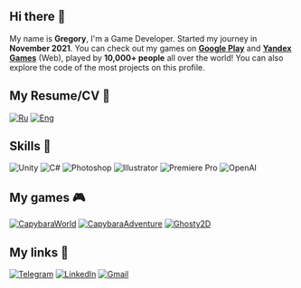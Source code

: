 ## Hi there 👋

My name is **Gregory**, I'm a Game Developer. Started my journey in **November 2021**. You can check out my games on **[Google Play](https://play.google.com/store/apps/dev?id=5749260678606639279)** and **[Yandex Games](https://yandex.ru/games/developer?name=Revenko#redir-data=%7B%22http_ref%22%3A%22https%253A%252F%252Fyandex.ru%252Fgames%252Fapp%252F230164%253Flang%253Dru%22%2C%22rn%22%3A436790576%7D)** (Web), played by **10,000+ people** all over the world! You can also explore the code of the most projects on this profile. 
## My Resume/CV 📄
[![Ru](https://img.shields.io/badge/-RU-090909?style=for-the-badge&logo=googledocs)](https://docs.google.com/document/d/1-AyueUVTANWQvO7SpcPFPBJt8HthHsH7nkwJ3W2m49s/edit?usp=sharing)
[![Eng](https://img.shields.io/badge/-ENG-090909?style=for-the-badge&logo=googledocs)](https://docs.google.com/document/d/18d3wA5rbGQxZOfLDNOlef2wp4X-b_WUiO6x0CK8Q8c8/edit?usp=sharing)

## Skills 🍳
![Unity](https://img.shields.io/badge/-Unity-090909?style=for-the-badge&logo=unity)
![C#](https://img.shields.io/badge/-CSharp-090909?style=for-the-badge&logo=CSharp&logoColor=purple)
![Photoshop](https://img.shields.io/badge/-Photoshop-090909?style=for-the-badge&logo=adobephotoshop)
![Illustrator](https://img.shields.io/badge/-Illustrator-090909?style=for-the-badge&logo=adobeillustrator)
![Premiere Pro](https://img.shields.io/badge/-Premiere_Pro-090909?style=for-the-badge&logo=adobepremierepro)
![OpenAI](https://img.shields.io/badge/-chatgpt-090909?style=for-the-badge&logo=openai)

## My games 🎮
[![CapybaraWorld](https://img.shields.io/badge/-Capybara!_Treasure_World-090909?style=for-the-badge&logo=googleplay)](https://play.google.com/store/apps/details?id=com.Revenko.org.CapybaraTreasureWorld)
[![CapybaraAdventure](https://img.shields.io/badge/-Capybara_Adventure-090909?style=for-the-badge&logo=googleplay)](https://play.google.com/store/apps/details?id=com.Revenko.org.CapybaraAdventure)
[![Ghosty2D](https://img.shields.io/badge/-Ghosty:_2D_Platformer-090909?style=for-the-badge&logo=googleplay)](https://play.google.com/store/apps/details?id=com.Revenko.org.Ghosty2D)

## My links 📎
[![Telegram](https://img.shields.io/badge/-telegram-090909?style=for-the-badge&logo=telegram)](https://t.me/grisharevenko)
[![LinkedIn](https://img.shields.io/badge/-linkedin-090909?style=for-the-badge&logo=linkedin&logoColor=blue)](https://www.linkedin.com/in/gregory-revenko-2a2ab824a/)
[![Gmail](https://img.shields.io/badge/-gmail-090909?style=for-the-badge&logo=gmail&logoColor=red)](mailto:grisharevenko06@gmail.com)
